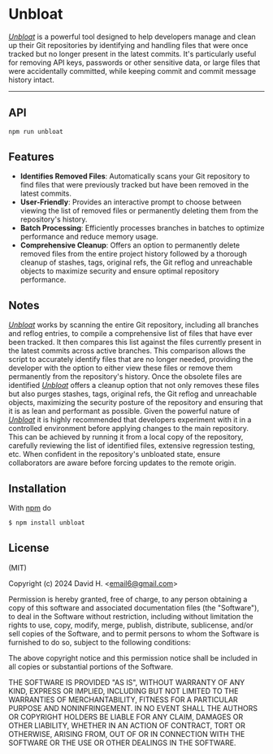 # Unbloat
[_Unbloat_](https://www.npmjs.com/package/unbloat) is a powerful tool designed to help developers manage and clean up their Git repositories by identifying and handling files that were once tracked but no longer present in the latest commits. It's particularly useful for removing API keys, passwords or other sensitive data, or large files that were accidentally committed, while keeping commit and commit message history intact.

_________________________
## API
```js
npm run unbloat
```
## Features
* **Identifies Removed Files**: Automatically scans your Git repository to find files that were previously tracked but have been removed in the latest commits.
* **User-Friendly**: Provides an interactive prompt to choose between viewing the list of removed files or permanently deleting them from the repository's history.
* **Batch Processing**: Efficiently processes branches in batches to optimize performance and reduce memory usage.
* **Comprehensive Cleanup**: Offers an option to permanently delete removed files from the entire project history followed by a thorough cleanup of stashes, tags, original refs, the Git reflog and unreachable objects to maximize security and ensure optimal repository performance.


## Notes
[_Unbloat_](https://www.npmjs.com/package/unbloat) works by scanning the entire Git repository, including all branches and reflog entries, to compile a comprehensive list of files that have ever been tracked. It then compares this list against the files currently present in the latest commits across active branches. This comparison allows the script to accurately identify files that are no longer needed, providing the developer with the option to either view these files or remove them permanently from the repository's history. Once the obsolete files are identified [_Unbloat_](https://www.npmjs.com/package/unbloat) offers a cleanup option that not only removes these files but also purges stashes, tags, original refs, the Git reflog and unreachable objects, maximizing the security posture of the repository and ensuring that it is as lean and performant as possible. Given the powerful nature of [_Unbloat_](https://www.npmjs.com/package/unbloat) it is highly recommended that developers experiment with it in a controlled environment before applying changes to the main repository. This can be achieved by running it from a local copy of the repository, carefully reviewing the list of identified files, extensive regression testing, etc. When confident in the repository's unbloated state, ensure collaborators are aware before forcing updates to the remote origin.

## Installation
With [npm](http://npmjs.org) do
```bash
$ npm install unbloat
```

## License
(MIT)

Copyright (c) 2024 David H. &lt;email6@gmail.com&gt;

Permission is hereby granted, free of charge, to any person obtaining a copy of this software and associated documentation files (the "Software"), to deal in the Software without restriction, including without limitation the rights to use, copy, modify, merge, publish, distribute, sublicense, and/or sell copies of the Software, and to permit persons to whom the Software is furnished to do so, subject to the following conditions:

The above copyright notice and this permission notice shall be included in all copies or substantial portions of the Software.

THE SOFTWARE IS PROVIDED "AS IS", WITHOUT WARRANTY OF ANY KIND, EXPRESS OR IMPLIED, INCLUDING BUT NOT LIMITED TO THE WARRANTIES OF MERCHANTABILITY, FITNESS FOR A PARTICULAR PURPOSE AND NONINFRINGEMENT. IN NO EVENT SHALL THE AUTHORS OR COPYRIGHT HOLDERS BE LIABLE FOR ANY CLAIM, DAMAGES OR OTHER LIABILITY, WHETHER IN AN ACTION OF CONTRACT, TORT OR OTHERWISE, ARISING FROM, OUT OF OR IN CONNECTION WITH THE SOFTWARE OR THE USE OR OTHER DEALINGS IN THE SOFTWARE.